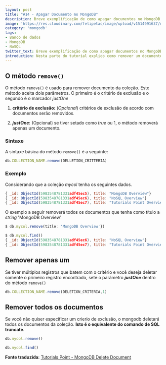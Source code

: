 ```yaml
---
layout: post
title: "#14 - Apagar Documento no MongoDB"
description: Breve exemplificação de como apagar documentos no MongoDB.
image: 'https://res.cloudinary.com/felipetac/image/upload/v1514991637/mongodb_iqnp0d.png'
category: 'mongodb'
tags:
- Banco de dados
- MongoDB
- NoSQL
twitter_text: Breve exemplificação de como apagar documentos no MongoDB.
introduction: Nesta parte do tutorial explico como remover um documento de uma coleção no MongoDB.
---
```

## O método ```remove()```

O método ```remove()``` é usado para remover documento da coleção. Este método aceita dois parâmetros. O primeiro é o critério de exclusão e o segundo é o marcador *justOne*

1. **critério de exclusão:** (*Opcional*) critérios de exclusão de acordo com documentos serão removidos.

2. **_justOne_:** (Opcional) se tiver setado como *true* ou 1, o método removerá apenas um documento.

### Sintaxe

A sintaxe básica do método ```remove()``` é a seguinte:

```js
db.COLLECTION_NAME.remove(DELLETION_CRITTERIA)
```

### Exemplo

Considerando que a coleção *mycol* tenha os seguintes dados.

```js
{ _id: ObjectId(5983548781331adf45ec5), title: "MongoDB Overview"}
{ _id: ObjectId(5983548781331adf45ec6), title: "NoSQL Overview"}
{ _id: ObjectId(5983548781331adf45ec7), title: "Tutorials Point Overview"}
```

O exemplo a seguir removerá todos os documentos que tenha como título a *string* 'MongoDB Overview'

```js
$ db.mycol.remove(title: 'MongoDB Overview'})

$ db.mycol.find()
{ _id: ObjectId(5983548781331adf45ec6), title: "NoSQL Overview"}
{ _id: ObjectId(5983548781331adf45ec7), title: "Tutorials Point Overview"}
```

## Remover apenas um

Se tiver múltiplos registros que batem com o critério e você deseja deletar somente o primeiro registro encontrado, sete o parâmetro **_justOne_** dentro do método ```remove()```

```js
db.COLLECTION_NAME.remove(DELETION_CRITERIA,1)
```

## Remover todos os documentos

Se você não quiser especificar um crierio de exclusão, o mongodb deletará todos os documentos da coleção. **Isto é o equivalente do comando de SQL truncate.**

```js
db.mycol.remove()

db.mycol.find()
```

**Fonte traduzida:** [Tutorials Point - MongoDB Delete Document](http://www.tutorialspoint.com/mongodb/mongodb_delete_document.htm)
